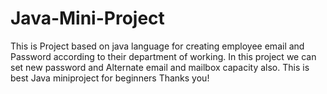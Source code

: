 # Java-Mini-Project
This is Project based on java language for
creating employee email and Password
according to their department of working.
In this project we can set new password and
Alternate email and mailbox capacity also.
This is best Java miniproject for beginners
Thanks you!


